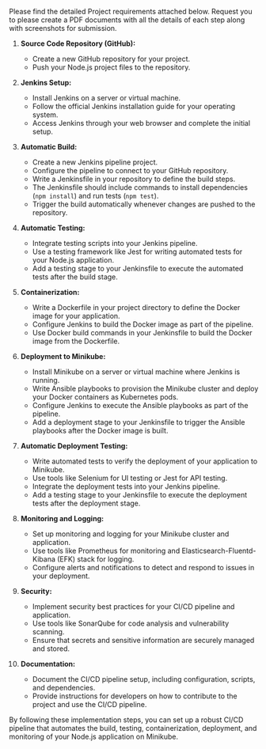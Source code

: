 Please find the detailed Project requirements attached below. Request you to please create a PDF documents with all the details of each step along with screenshots for submission.

1. **Source Code Repository (GitHub):**
   - Create a new GitHub repository for your project.
   - Push your Node.js project files to the repository.

2. **Jenkins Setup:**
   - Install Jenkins on a server or virtual machine.
   - Follow the official Jenkins installation guide for your operating system.
   - Access Jenkins through your web browser and complete the initial setup.

3. **Automatic Build:**
   - Create a new Jenkins pipeline project.
   - Configure the pipeline to connect to your GitHub repository.
   - Write a Jenkinsfile in your repository to define the build steps.
   - The Jenkinsfile should include commands to install dependencies (`npm install`) and run tests (`npm test`).
   - Trigger the build automatically whenever changes are pushed to the repository.

4. **Automatic Testing:**
   - Integrate testing scripts into your Jenkins pipeline.
   - Use a testing framework like Jest for writing automated tests for your Node.js application.
   - Add a testing stage to your Jenkinsfile to execute the automated tests after the build stage.

5. **Containerization:**
   - Write a Dockerfile in your project directory to define the Docker image for your application.
   - Configure Jenkins to build the Docker image as part of the pipeline.
   - Use Docker build commands in your Jenkinsfile to build the Docker image from the Dockerfile.

6. **Deployment to Minikube:**
   - Install Minikube on a server or virtual machine where Jenkins is running.
   - Write Ansible playbooks to provision the Minikube cluster and deploy your Docker containers as Kubernetes pods.
   - Configure Jenkins to execute the Ansible playbooks as part of the pipeline.
   - Add a deployment stage to your Jenkinsfile to trigger the Ansible playbooks after the Docker image is built.

7. **Automatic Deployment Testing:**
   - Write automated tests to verify the deployment of your application to Minikube.
   - Use tools like Selenium for UI testing or Jest for API testing.
   - Integrate the deployment tests into your Jenkins pipeline.
   - Add a testing stage to your Jenkinsfile to execute the deployment tests after the deployment stage.

8. **Monitoring and Logging:**
   - Set up monitoring and logging for your Minikube cluster and application.
   - Use tools like Prometheus for monitoring and Elasticsearch-Fluentd-Kibana (EFK) stack for logging.
   - Configure alerts and notifications to detect and respond to issues in your deployment.

9. **Security:**
   - Implement security best practices for your CI/CD pipeline and application.
   - Use tools like SonarQube for code analysis and vulnerability scanning.
   - Ensure that secrets and sensitive information are securely managed and stored.

10. **Documentation:**
    - Document the CI/CD pipeline setup, including configuration, scripts, and dependencies.
    - Provide instructions for developers on how to contribute to the project and use the CI/CD pipeline.

By following these implementation steps, you can set up a robust CI/CD pipeline that automates the build, testing, containerization, deployment, and monitoring of your Node.js application on Minikube.
